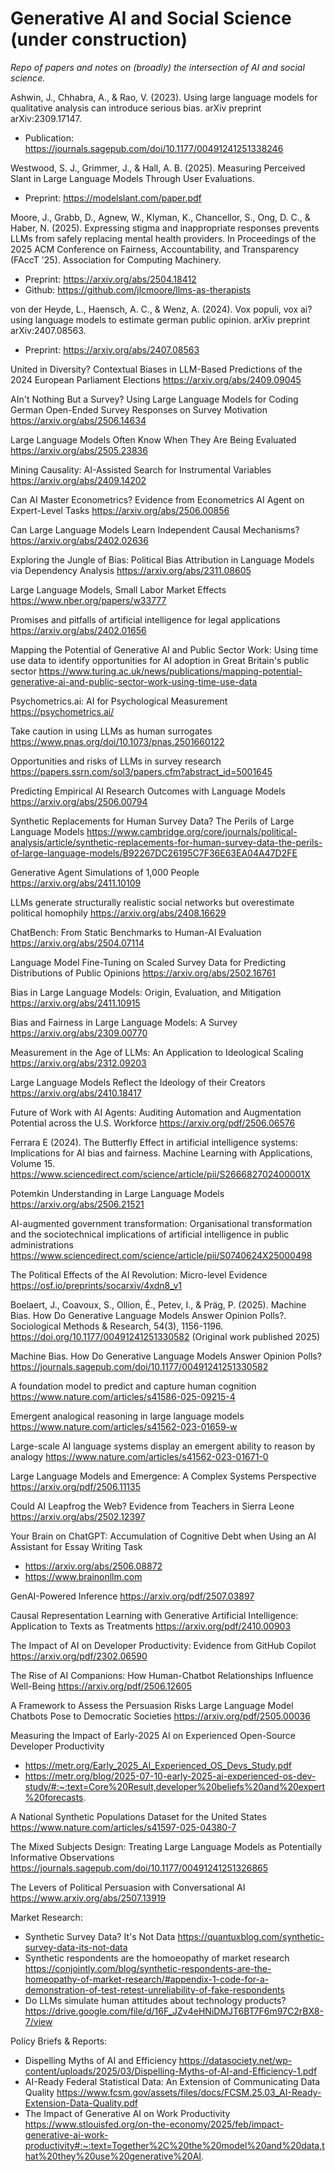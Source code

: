 # Generative AI and Social Science (under construction)
*Repo of papers and notes on (broadly) the intersection of AI and social science.*

Ashwin, J., Chhabra, A., & Rao, V. (2023). Using large language models for qualitative analysis can introduce serious bias. arXiv preprint arXiv:2309.17147. 
- Publication: https://journals.sagepub.com/doi/10.1177/00491241251338246

Westwood, S. J., Grimmer, J., & Hall, A. B. (2025). Measuring Perceived Slant in Large Language Models Through User Evaluations. 
- Preprint: https://modelslant.com/paper.pdf

Moore, J., Grabb, D., Agnew, W., Klyman, K., Chancellor, S., Ong, D. C., & Haber, N. (2025). Expressing stigma and inappropriate responses prevents LLMs from safely replacing mental health providers. In Proceedings of the 2025 ACM Conference on Fairness, Accountability, and Transparency (FAccT '25). Association for Computing Machinery.
- Preprint: https://arxiv.org/abs/2504.18412
- Github: https://github.com/jlcmoore/llms-as-therapists

von der Heyde, L., Haensch, A. C., & Wenz, A. (2024). Vox populi, vox ai? using language models to estimate german public opinion. arXiv preprint arXiv:2407.08563.
- Preprint: https://arxiv.org/abs/2407.08563

United in Diversity? Contextual Biases in LLM-Based Predictions of the 2024 European Parliament Elections
https://arxiv.org/abs/2409.09045

AIn't Nothing But a Survey? Using Large Language Models for Coding German Open-Ended Survey Responses on Survey Motivation
https://arxiv.org/abs/2506.14634

Large Language Models Often Know When They Are Being Evaluated
https://arxiv.org/abs/2505.23836

Mining Causality: AI-Assisted Search for Instrumental Variables
https://arxiv.org/abs/2409.14202

Can AI Master Econometrics? Evidence from Econometrics AI Agent on Expert-Level Tasks
https://arxiv.org/abs/2506.00856

Can Large Language Models Learn Independent Causal Mechanisms?
https://arxiv.org/abs/2402.02636

Exploring the Jungle of Bias: Political Bias Attribution in Language Models via Dependency Analysis
https://arxiv.org/abs/2311.08605

Large Language Models, Small Labor Market Effects
https://www.nber.org/papers/w33777

Promises and pitfalls of artificial intelligence for legal applications
https://arxiv.org/abs/2402.01656

Mapping the Potential of Generative AI and Public Sector Work: Using time use data to identify opportunities for AI adoption in Great Britain's public sector
https://www.turing.ac.uk/news/publications/mapping-potential-generative-ai-and-public-sector-work-using-time-use-data

Psychometrics.ai: AI for Psychological Measurement
https://psychometrics.ai/

Take caution in using LLMs as human surrogates
https://www.pnas.org/doi/10.1073/pnas.2501660122

Opportunities and risks of LLMs in survey research
https://papers.ssrn.com/sol3/papers.cfm?abstract_id=5001645

Predicting Empirical AI Research Outcomes with Language Models
https://arxiv.org/abs/2506.00794

Synthetic Replacements for Human Survey Data? The Perils of Large Language Models
https://www.cambridge.org/core/journals/political-analysis/article/synthetic-replacements-for-human-survey-data-the-perils-of-large-language-models/B92267DC26195C7F36E63EA04A47D2FE

Generative Agent Simulations of 1,000 People
https://arxiv.org/abs/2411.10109

LLMs generate structurally realistic social networks but overestimate political homophily
https://arxiv.org/abs/2408.16629

ChatBench: From Static Benchmarks to Human-AI Evaluation
https://arxiv.org/abs/2504.07114

Language Model Fine-Tuning on Scaled Survey Data for Predicting Distributions of Public Opinions
https://arxiv.org/abs/2502.16761

Bias in Large Language Models: Origin, Evaluation, and Mitigation
https://arxiv.org/abs/2411.10915

Bias and Fairness in Large Language Models: A Survey
https://arxiv.org/abs/2309.00770

Measurement in the Age of LLMs: An Application to Ideological Scaling
https://arxiv.org/abs/2312.09203

Large Language Models Reflect the Ideology of their Creators
https://arxiv.org/abs/2410.18417

Future of Work with AI Agents: Auditing Automation and Augmentation Potential across the U.S. Workforce
https://arxiv.org/pdf/2506.06576

Ferrara E (2024). The Butterfly Effect in artificial intelligence systems: Implications for AI bias and fairness. Machine Learning with Applications, Volume 15.
https://www.sciencedirect.com/science/article/pii/S266682702400001X

Potemkin Understanding in Large Language Models
https://arxiv.org/abs/2506.21521

AI-augmented government transformation: Organisational transformation and the sociotechnical implications of artificial intelligence in public administrations
https://www.sciencedirect.com/science/article/pii/S0740624X25000498

The Political Effects of the AI Revolution: Micro-level Evidence
https://osf.io/preprints/socarxiv/4xdn8_v1

Boelaert, J., Coavoux, S., Ollion, É., Petev, I., & Präg, P. (2025). Machine Bias. How Do Generative Language Models Answer Opinion Polls?. Sociological Methods & Research, 54(3), 1156-1196. https://doi.org/10.1177/00491241251330582 (Original work published 2025)

Machine Bias. How Do Generative Language Models Answer Opinion Polls?
https://journals.sagepub.com/doi/10.1177/00491241251330582

A foundation model to predict and capture human cognition
https://www.nature.com/articles/s41586-025-09215-4

Emergent analogical reasoning in large language models
https://www.nature.com/articles/s41562-023-01659-w

Large-scale AI language systems display an emergent ability to reason by analogy
https://www.nature.com/articles/s41562-023-01671-0

Large Language Models and Emergence: A Complex Systems Perspective
https://arxiv.org/pdf/2506.11135

Could AI Leapfrog the Web? Evidence from Teachers in Sierra Leone
https://arxiv.org/abs/2502.12397

Your Brain on ChatGPT: Accumulation of Cognitive Debt when Using an AI Assistant for Essay Writing Task
- https://arxiv.org/abs/2506.08872
- https://www.brainonllm.com

GenAI-Powered Inference
https://arxiv.org/pdf/2507.03897

Causal Representation Learning with Generative Artificial Intelligence: Application to Texts as Treatments
https://arxiv.org/pdf/2410.00903

The Impact of AI on Developer Productivity: Evidence from GitHub Copilot
https://arxiv.org/pdf/2302.06590

The Rise of AI Companions: How Human-Chatbot Relationships Influence Well-Being
https://arxiv.org/pdf/2506.12605

A Framework to Assess the Persuasion Risks Large Language Model Chatbots Pose to Democratic Societies
https://arxiv.org/pdf/2505.00036

Measuring the Impact of Early-2025 AI on Experienced Open-Source Developer Productivity
- https://metr.org/Early_2025_AI_Experienced_OS_Devs_Study.pdf
- https://metr.org/blog/2025-07-10-early-2025-ai-experienced-os-dev-study/#:~:text=Core%20Result,developer%20beliefs%20and%20expert%20forecasts.

A National Synthetic Populations Dataset for the United States
https://www.nature.com/articles/s41597-025-04380-7

The Mixed Subjects Design: Treating Large Language Models as Potentially Informative Observations
https://journals.sagepub.com/doi/10.1177/00491241251326865

The Levers of Political Persuasion with Conversational AI
https://www.arxiv.org/abs/2507.13919

Market Research:
- Synthetic Survey Data? It's Not Data https://quantuxblog.com/synthetic-survey-data-its-not-data
- Synthetic respondents are the homoeopathy of market research https://conjointly.com/blog/synthetic-respondents-are-the-homeopathy-of-market-research/#appendix-1-code-for-a-demonstration-of-test-retest-unreliability-of-fake-respondents
- Do LLMs simulate human attitudes about technology products? https://drive.google.com/file/d/16F_JZv4eHNiDMJT6BT7F6m97C2rBX8-7/view

Policy Briefs & Reports:
- Dispelling Myths of AI and Efficiency https://datasociety.net/wp-content/uploads/2025/03/Dispelling-Myths-of-AI-and-Efficiency-1.pdf
- AI-Ready Federal Statistical Data: An Extension of Communicating Data Quality https://www.fcsm.gov/assets/files/docs/FCSM.25.03_AI-Ready-Extension-Data-Quality.pdf
- The Impact of Generative AI on Work Productivity
 https://www.stlouisfed.org/on-the-economy/2025/feb/impact-generative-ai-work-productivity#:~:text=Together%2C%20the%20model%20and%20data,that%20they%20use%20generative%20AI.
